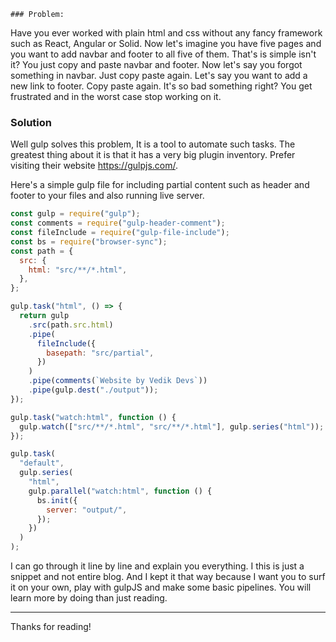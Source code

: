	### Problem:
Have you ever worked with plain html and css without any fancy framework such as React, Angular or Solid. Now let's imagine you have five pages and you want to add navbar and footer to all five of them. That's is simple isn't it? You just copy and paste navbar and footer. Now let's say you forgot something in navbar. Just copy paste again. Let's say you want to add a new link to footer. Copy paste again. It's so bad something right? You get frustrated and in the worst case stop working on it.

### Solution
Well gulp solves this problem, It is a tool to automate such tasks. The greatest thing about it is that it has a very big plugin inventory. Prefer visiting their website https://gulpjs.com/.

Here's a simple gulp file for including partial content such as header and footer to your files and also running live server.

```javascript
const gulp = require("gulp");
const comments = require("gulp-header-comment");
const fileInclude = require("gulp-file-include");
const bs = require("browser-sync");
const path = {
  src: {
    html: "src/**/*.html",
  },
};

gulp.task("html", () => {
  return gulp
    .src(path.src.html)
    .pipe(
      fileInclude({
        basepath: "src/partial",
      })
    )
    .pipe(comments(`Website by Vedik Devs`))
    .pipe(gulp.dest("./output"));
});

gulp.task("watch:html", function () {
  gulp.watch(["src/**/*.html", "src/**/*.html"], gulp.series("html"));
});

gulp.task(
  "default",
  gulp.series(
    "html",
    gulp.parallel("watch:html", function () {
      bs.init({
        server: "output/",
      });
    })
  )
);
```

I can go through it line by line and explain you everything. I this is just a snippet and not entire blog. And I kept it that way because I want you to surf it on your own, play with gulpJS and make some basic pipelines. You will learn more by doing than just reading.

---
Thanks for reading!